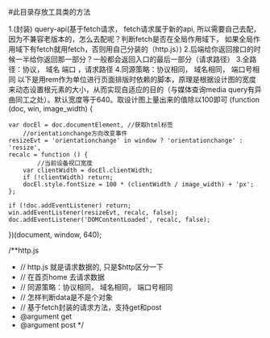 #此目录存放工具类的方法

  1.(封装) query-api(基于fetch请求， fetch请求属于新的api, 所以需要自己去配，因为不兼容老版本的，怎么去配呢？判断fetch是否在全局作用域下， 如果全局作用域下有fetch就用fetch，否则用自己分装的（http.js）)
  2.后端给你返回接口的时候一半给你返回那一部分？一般都会返回入口的最后一部分（请求路径）
  3.全路径：协议， 域名 端口 ，请求路径
  4.同源策略：协议相同， 域名相同， 端口号相同
  以下是用rem作为单位进行页面排版时依赖的脚本，原理是根据设计图的宽度来动态设置根元素的大小，从而实现自适应的目的（与媒体查询media query有异曲同工之处）。默认宽度等于640。取设计图上量出来的值除以100即可
(function (doc, win, image_width) {

    var docEl = doc.documentElement, //获取html标签
		//orientationchange方向改变事件
	resizeEvt = 'orientationchange' in window ? 'orientationchange' : 'resize',
	recalc = function () {
			//当前设备视口宽度
	    var clientWidth = docEl.clientWidth;
	    if (!clientWidth) return;
	    docEl.style.fontSize = 100 * (clientWidth / image_width) + 'px';
	};

    if (!doc.addEventListener) return;
    win.addEventListener(resizeEvt, recalc, false);
    doc.addEventListener('DOMContentLoaded', recalc, false);

})(document, window, 640);



/**http.js
 * // http.js 就是请求数据的, 只是$http区分一下
 * // 在首页home 去请求数据
 * // 同源策略：协议相同， 域名相同， 端口号相同
 * // 怎样判断data是不是个对象
 * // 基于fetch封装的请求方法，支持get和post
 * @argument get
 * @argument post
*/